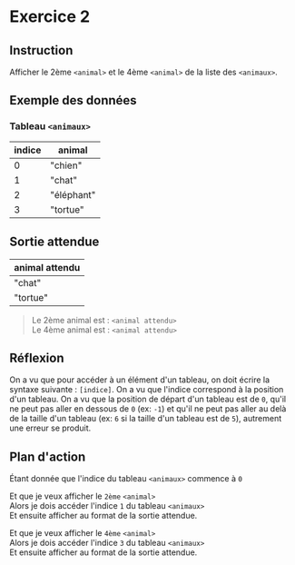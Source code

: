 # Exercice 2

## Instruction

Afficher le 2ème `<animal>` et le 4ème `<animal>` de la liste des `<animaux>`.

## Exemple des données

### Tableau `<animaux>`

| indice | animal     |
| ------ | ---------- |
| 0      | "chien"    |
| 1      | "chat"     |
| 2      | "éléphant" |
| 3      | "tortue"   |

## Sortie attendue

| animal attendu |
| -------------- |
| "chat"         |
| "tortue"       |

> Le 2ème animal est : `<animal attendu>`  
> Le 4ème animal est : `<animal attendu>`

## Réflexion

On a vu que pour accéder à un élément d'un tableau, on doit écrire la syntaxe
suivante : `[indice]`.
On a vu que l'indice correspond à la position d'un tableau.
On a vu que la position de départ d'un tableau est de `0`, qu'il ne peut pas
aller en dessous de `0` (ex: `-1`) et qu'il ne peut pas aller au delà de la
taille d'un tableau (ex: `6` si la taille d'un tableau est de `5`), autrement
une erreur se produit.

## Plan d'action

Étant donnée que l'indice du tableau `<animaux>` commence à `0`

Et que je veux afficher le `2ème` `<animal>`  
Alors je dois accéder l'indice `1` du tableau `<animaux>`  
Et ensuite afficher au format de la sortie attendue.

Et que je veux afficher le `4ème` `<animal>`  
Alors je dois accéder l'indice `3` du tableau `<animaux>`  
Et ensuite afficher au format de la sortie attendue.
